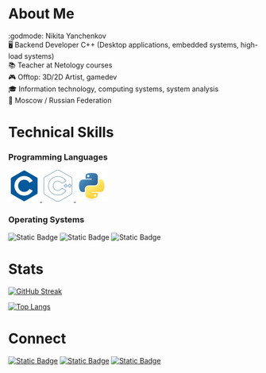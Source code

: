 # About Me 
:godmode: Nikita Yanchenkov </br>
:desktop_computer: Backend Developer C++ (Desktop applications, embedded systems, high-load systems) </br>
:books: Teacher at Netology courses </br>
:video_game: Offtop: 3D/2D Artist, gamedev </br>
:mortar_board: Information technology, computing systems, system analysis </br>
:house_with_garden: Moscow / Russian Federation </br>

# Technical Skills

### Programming Languages

<div>
  <a href= https://github.com/NikiYani?tab=repositories&q=&type=&language=c%2B%2B&sort= > <img width ='64px' src  ='https://github.com/devicons/devicon/blob/master/icons/c/c-plain.svg'> </a>
  <a href= https://github.com/NikiYani?tab=repositories&q=&type=&language=c%2B%2B&sort= > <img width ='64px' src   ='https://github.com/devicons/devicon/blob/master/icons/cplusplus/cplusplus-line.svg'> </a>
  <a href= https://github.com/NikiYani?tab=repositories > <img width ='64px' src     ='https://github.com/devicons/devicon/blob/master/icons/python/python-original.svg'> </a>
</div>

### Operating Systems

![Static Badge](https://img.shields.io/badge/Ubuntu-linux?label=Linux&color=E95420&link=https%3A%2F%2Fhelp.ubuntu.ru%2Fwiki%2Flinux)
![Static Badge](https://img.shields.io/badge/Lubuntu-linux?label=Linux&color=0068c8&link=https%3A%2F%2Flubuntu.me%2F)
![Static Badge](https://img.shields.io/badge/Debian-linux?label=Linux&color=d70751&link=https%3A%2F%2Flubuntu.me%2F)

# Stats

[![GitHub Streak](https://streak-stats.demolab.com?user=NikiYani&theme=one-dark-pro&border_radius=25&date_format=M%20j%5B%2C%20Y%5D&mode=weekly&card_width=500)](https://git.io/streak-stats)

[![Top Langs](https://github-readme-stats.vercel.app/api/top-langs/?username=NikiYani&layout=compact&langs_count=8&card_width=500&theme=noctis_minimus&border_radius=25)](https://github.com/anuraghazra/github-readme-stats)

# Connect

[![Static Badge](https://img.shields.io/badge/GMAIL-mail?color=1a73e8&link=https%3A%2F%2Flubuntu.me%2F)](mailto:nekitgoldrush@yandex.ru)
[![Static Badge](https://img.shields.io/badge/TELEGRAM-mail?color=2CA5E0&link=https%3A%2F%2Flubuntu.me%2F)](https://t.me/Hotline_Dolgopa)
[![Static Badge](https://img.shields.io/badge/MY_SITE-site?color=%2359afc9&link=https%3A%2F%2Fnikiyani.github.io%2Fmy_resume)](https://nikiyani.github.io/my_resume)

